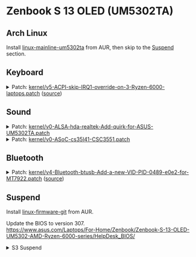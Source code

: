 # Zenbook S 13 OLED (UM5302TA)

## Arch Linux

Install [linux-mainline-um5302ta](https://aur.archlinux.org/packages/linux-mainline-um5302ta) from AUR, then skip to the [Suspend](#suspend) section.

## Keyboard

<details>
<summary>
Patch: <a href="./patches/kernel/v5-ACPI-skip-IRQ1-override-on-3-Ryzen-6000-laptops.patch">kernel/v5-ACPI-skip-IRQ1-override-on-3-Ryzen-6000-laptops.patch</a> (<a href="https://patchwork.kernel.org/project/linux-acpi/list/?series=655231">source</a>)
</summary>

```diff
diff --git a/drivers/acpi/resource.c b/drivers/acpi/resource.c
index c2d494784425..0491da180fc5 100644
--- a/drivers/acpi/resource.c
+++ b/drivers/acpi/resource.c
@@ -381,6 +381,31 @@ unsigned int acpi_dev_get_irq_type(int triggering, int polarity)
 }
 EXPORT_SYMBOL_GPL(acpi_dev_get_irq_type);

+static const struct dmi_system_id irq1_edge_low_shared[] = {
+	{
+		.ident = "Asus Zenbook S 13 OLED UM5302",
+		.matches = {
+			DMI_MATCH(DMI_SYS_VENDOR, "ASUSTeK COMPUTER INC."),
+			DMI_MATCH(DMI_BOARD_NAME, "UM5302TA"),
+		},
+	},
+	{
+		.ident = "Lenovo ThinkBook 14 G4+ ARA",
+		.matches = {
+			DMI_MATCH(DMI_SYS_VENDOR, "LENOVO"),
+			DMI_MATCH(DMI_PRODUCT_NAME, "21D0"),
+		},
+	},
+	{
+		.ident = "Redmi Book Pro 15 2022 Ryzen",
+		.matches = {
+			DMI_MATCH(DMI_SYS_VENDOR, "TIMI"),
+			DMI_MATCH(DMI_BOARD_NAME, "TM2113"),
+		},
+	},
+	{ }
+};
+
 static const struct dmi_system_id medion_laptop[] = {
 	{
 		.ident = "MEDION P15651",
@@ -408,6 +433,7 @@ struct irq_override_cmp {
 };

 static const struct irq_override_cmp skip_override_table[] = {
+	{ irq1_edge_low_shared, 1, ACPI_EDGE_SENSITIVE, ACPI_ACTIVE_LOW, 1 },
 	{ medion_laptop, 1, ACPI_LEVEL_SENSITIVE, ACPI_ACTIVE_LOW, 0 },
 };

```

</details>

## Sound

<details>
<summary>
Patch: <a href="./patches/kernel/v0-ALSA-hda-realtek-Add-quirk-for-ASUS-UM5302TA.patch">kernel/v0-ALSA-hda-realtek-Add-quirk-for-ASUS-UM5302TA.patch</a>
</summary>

```diff
diff --git a/sound/pci/hda/patch_realtek.c b/sound/pci/hda/patch_realtek.c
index cee69fa7e246..2e4dbd14e43f 100644
--- a/sound/pci/hda/patch_realtek.c
+++ b/sound/pci/hda/patch_realtek.c
@@ -9137,6 +9137,7 @@ static const struct snd_pci_quirk alc269_fixup_tbl[] = {
 	SND_PCI_QUIRK(0x1043, 0x1e51, "ASUS Zephyrus M15", ALC294_FIXUP_ASUS_GU502_PINS),
 	SND_PCI_QUIRK(0x1043, 0x1e8e, "ASUS Zephyrus G15", ALC289_FIXUP_ASUS_GA401),
 	SND_PCI_QUIRK(0x1043, 0x1f11, "ASUS Zephyrus G14", ALC289_FIXUP_ASUS_GA401),
+	SND_PCI_QUIRK(0x1043, 0x1f12, "ASUS UM5302TA", ALC287_FIXUP_CS35L41_I2C_2),
 	SND_PCI_QUIRK(0x1043, 0x1d42, "ASUS Zephyrus G14 2022", ALC289_FIXUP_ASUS_GA401),
 	SND_PCI_QUIRK(0x1043, 0x16b2, "ASUS GU603", ALC289_FIXUP_ASUS_GA401),
 	SND_PCI_QUIRK(0x1043, 0x3030, "ASUS ZN270IE", ALC256_FIXUP_ASUS_AIO_GPIO2),
```

</details>

<details>
<summary>
Patch: <a href="./patches/kernel/v0-ASoC-cs35l41-CSC3551.patch">kernel/v0-ASoC-cs35l41-CSC3551.patch</a>
</summary>

```diff
diff --git a/sound/pci/hda/cs35l41_hda.c b/sound/pci/hda/cs35l41_hda.c
index cce27a86267f..7374565ecf15 100644
--- a/sound/pci/hda/cs35l41_hda.c
+++ b/sound/pci/hda/cs35l41_hda.c
@@ -420,7 +420,7 @@ static int cs35l41_hda_read_acpi(struct cs35l41_hda *cs35l41, const char *hid, i
 	 * And devm functions expect that the device requesting the resource has the correct
 	 * fwnode.
 	 */
-	if (strncmp(hid, "CLSA0100", 8) != 0)
+	if (strncmp(hid, "CLSA0100", 8) != 0 && strncmp(hid, "CSC3551", 7) != 0)
 		return -EINVAL;

 	/* check I2C address to assign the index */
```

</details>

## Bluetooth

<details>
<summary>
Patch: <a href="./patches/kernel/v4-Bluetooth-btusb-Add-a-new-VID-PID-0489-e0e2-for-MT7922.patch">kernel/v4-Bluetooth-btusb-Add-a-new-VID-PID-0489-e0e2-for-MT7922.patch</a> (<a href="https://patchwork.kernel.org/project/bluetooth/list/?series=653792">source</a>)
</summary>

```diff
diff --git a/drivers/bluetooth/btusb.c b/drivers/bluetooth/btusb.c
index fb1a67189412..23ff919d7768 100644
--- a/drivers/bluetooth/btusb.c
+++ b/drivers/bluetooth/btusb.c
@@ -480,6 +480,9 @@ static const struct usb_device_id blacklist_table[] = {
 	{ USB_DEVICE(0x13d3, 0x3568), .driver_info = BTUSB_MEDIATEK |
 						     BTUSB_WIDEBAND_SPEECH |
 						     BTUSB_VALID_LE_STATES },
+	{ USB_DEVICE(0x0489, 0xe0e2), .driver_info = BTUSB_MEDIATEK |
+						     BTUSB_WIDEBAND_SPEECH |
+						     BTUSB_VALID_LE_STATES },

 	/* Additional Realtek 8723AE Bluetooth devices */
 	{ USB_DEVICE(0x0930, 0x021d), .driver_info = BTUSB_REALTEK },
```

</details>

## Suspend

Install [linux-firmware-git](https://aur.archlinux.org/packages/linux-firmware-git) from AUR.

Update the BIOS to version 307.  
<https://www.asus.com/Laptops/For-Home/Zenbook/Zenbook-S-13-OLED-UM5302-AMD-Ryzen-6000-series/HelpDesk_BIOS/>

<details>
<summary>
S3 Suspend
</summary>

```
options mem_sleep_default=deep
```

<details>
<summary>
Patch: <a href="./patches/acpi/dsdt.patch">acpi/dsdt.patch</a>
</summary>

```diff
diff --git a/dsdt.dsl b/dsdt.dsl
index 01b8c57..fa83d84 100644
--- a/dsdt.dsl
+++ b/dsdt.dsl
@@ -18,7 +18,7 @@
  *     Compiler ID      "INTL"
  *     Compiler Version 0x20200717 (538969879)
  */
-DefinitionBlock ("", "DSDT", 2, "_ASUS_", "Notebook", 0x01072009)
+DefinitionBlock ("", "DSDT", 2, "_ASUS_", "Notebook", 0x0107200A)
 {
     External (_SB_.ALIB, MethodObj)    // 2 Arguments
     External (_SB_.APTS, MethodObj)    // 1 Arguments
@@ -413,7 +413,7 @@ DefinitionBlock ("", "DSDT", 2, "_ASUS_", "Notebook", 0x01072009)

     Name (SS1, Zero)
     Name (SS2, Zero)
-    Name (SS3, Zero)
+    Name (SS3, One)
     Name (SS4, One)
     Name (IOST, 0xFFFF)
     Name (TOPM, 0x00000000)
@@ -3298,7 +3298,7 @@ DefinitionBlock ("", "DSDT", 2, "_ASUS_", "Notebook", 0x01072009)
         Zero,
         Zero
     })
-    Name (XS3, Package (0x04)
+    Name (_S3, Package (0x04)
     {
         0x03,
         Zero,
```

</details>

See also: <https://wiki.archlinux.org/title/DSDT>

</details>
